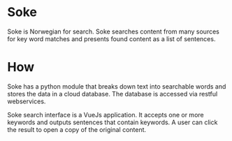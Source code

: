 # Soke
Soke is Norwegian for search. Soke searches content from many sources for key word matches and presents found content as a list of sentences. 
# How
Soke has a python module that breaks down text into searchable words and stores the data in a cloud database. The database is accessed via restful webservices.

Soke search interface is a VueJs application. It accepts one or more keywords and outputs sentences that contain keywords. A user can click the result to open a copy of the original content.


